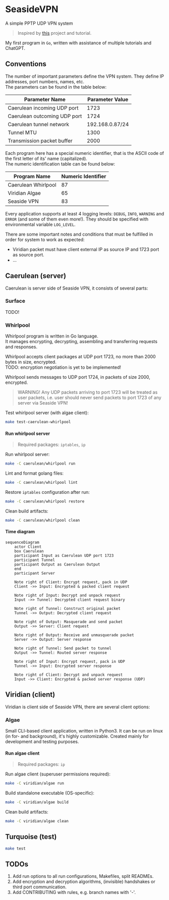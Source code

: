 # SeasideVPN

A simple PPTP UDP VPN system

> Inspired by [this](https://github.com/habibiefaried/vpn-protocol-udp-pptp) project and tutorial.

My first program in `Go`, written with assistance of multiple tutorials and ChatGPT.

## Conventions

The number of important parameters define the VPN system.
They define IP addresses, port numbers, names, etc.  
The parameters can be found in the table below:

| Parameter Name | Parameter Value |
| --- | --- |
| Caerulean incoming UDP port | 1723 |
| Caerulean outcoming UDP port | 1724 |
| Caerulean tunnel network | 192.168.0.87/24 |
| Tunnel MTU | 1300 |
| Transmission packet buffer | 2000 |

Each program here has a special numeric identifier, that is the ASCII code of the first letter of its' name (capitalized).  
The numeric identification table can be found below:

| Program Name | Numeric Identifier |
| --- | --- |
| Caerulean Whirlpool | 87 |
| Viridian Algae | 65 |
| Seaside VPN | 83 |

Every application supports at least 4 logging levels: `DEBUG`, `INFO`, `WARNING` and `ERROR` (and some of them even more!).
They should be specified with environmental variable `LOG_LEVEL`.

There are some important notes and conditions that must be fulfilled in order for system to work as expected:

- Viridian packet must have client external IP as source IP and 1723 port as source port.
- ...

## Caerulean (server)

Caerulean is server side of Seaside VPN, it consists of several parts:

### Surface

TODO!

### Whirlpool

Whirlpool program is written in Go language.  
It manages encrypting, decrypting, assembling and transferring requests and responses.

Whirlpool accepts client packages at UDP port 1723, no more than 2000 bytes in size, encrypted.  
TODO: encryption negotiation is yet to be implemented!

Whirlpool sends messages to UDP port 1724, in packets of size 2000, encrypted.

> WARNING! Any UDP packets arriving to port 1723 will be treated as user packets, i.e. user should never send packets to port 1723 of any server via Seaside VPN!

Test whirlpool server (with algae client):

```bash
make test-caerulean-whirlpool
```

#### Run whirlpool server

> Required packages: `iptables`, `ip`

Run whirlpool server:

```bash
make -C caerulean/whirlpool run
```

Lint and format golang files:

```bash
make -C caerulean/whirlpool lint
```

Restore `iptables` configuration after run:

```bash
make -C caerulean/whirlpool restore
```

Clean build artifacts:

```bash
make -C caerulean/whirlpool clean
```

#### Time diagram

```mermaid
sequenceDiagram
    actor Client
    box Caerulean
    participant Input as Caerulean UDP port 1723
    participant Tunnel
    participant Output as Caerulean Output
    end
    participant Server

    Note right of Client: Encrypt request, pack in UDP
    Client ->> Input: Encrypted & packed client request
    
    Note right of Input: Decrypt and unpack request
    Input ->> Tunnel: Decrypted client request binary

    Note right of Tunnel: Construct original packet
    Tunnel ->> Output: Decrypted client request

    Note right of Output: Masquerade and send packet
    Output ->> Server: Client request

    Note right of Output: Receive and unmasquerade packet
    Server ->> Output: Server response
    
    Note right of Tunnel: Send packet to tunnel
    Output ->> Tunnel: Routed server response

    Note right of Input: Encrypt request, pack in UDP
    Tunnel ->> Input: Encrypted server response

    Note right of Client: Decrypt and unpack request
    Input ->> Client: Encrypted & packed server response (UDP)
```

## Viridian (client)

Viridian is client side of Seaside VPN, there are several client options:

### Algae

Small CLI-based client application, written in Python3.
It can be run on linux (in for- and background), it's highly customizable.
Created mainly for development and testing purposes.

#### Run algae client

> Required packages: `ip`

Run algae client (superuser permissions required):

```bash
make -C viridian/algae run
```

Build standalone executable (OS-specific):

```bash
make -C viridian/algae build
```

Clean build artifacts:

```bash
make -C viridian/algae clean
```

## Turquoise (test)

```bash
make test
```

## TODOs

1. Add run options to all run configurations, Makefiles, split READMEs.
2. Add encryption and decryption algorithms, (invisible) handshakes or third port communication.
3. Add CONTRIBUTING with rules, e.g. branch names with '-'.
